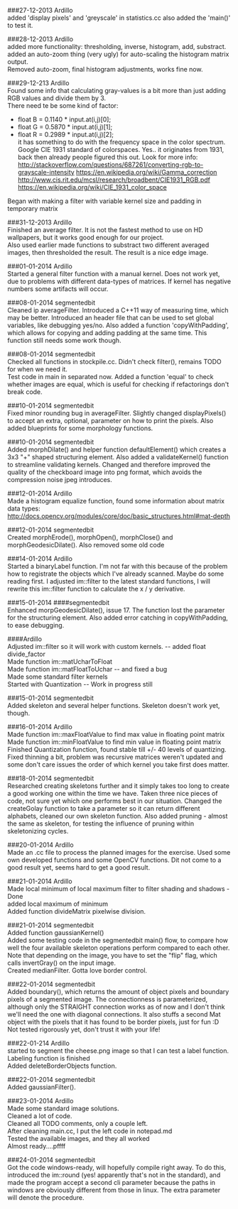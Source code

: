 ###27-12-2013 Ardillo<br>
added 'display pixels' and 'greyscale' in statistics.cc also added the 'main()' to test it.

###28-12-2013 Ardillo<br>
added more functionality: thresholding, inverse, histogram, add, substract.<br>
added an auto-zoom thing (very ugly) for auto-scaling the histogram matrix output.<br>
Removed auto-zoom, final histogram adjustments, works fine now.

###29-12-213 Ardillo<br>
Found some info that calculating gray-values is a bit more than just adding RGB 
values and divide them by 3.<br>
There need te be some kind of factor:
- float B = 0.1140 * input.at<Vec3b>(i,j)[0];
- float G = 0.5870 * input.at<Vec3b>(i,j)[1];
- float R = 0.2989 * input.at<Vec3b>(i,j)[2];<br>
it has something to do with the frequency space in the color spectrum. 
Google CIE 1931 standard of colorspaces.
Yes.. it originates from 1931, back then already people figured this out.
Look for more info:
http://stackoverflow.com/questions/687261/converting-rgb-to-grayscale-intensity
https://en.wikipedia.org/wiki/Gamma_correction
http://www.cis.rit.edu/mcsl/research/broadbent/CIE1931_RGB.pdf
https://en.wikipedia.org/wiki/CIE_1931_color_space

Began with making a filter with variable kernel size and padding in temporary matrix

###31-12-2013 Ardillo<br>
Finished an average filter. It is not the fastest method to use on HD wallpapers,
but it works good enough for our project.<br>
Also used earlier made functions to substract two different averaged images, then
thresholded the result.
The result is a nice edge image.

###01-01-2014 Ardillo<br>
Started a general filter function with a manual kernel. Does not work yet, due 
to problems with different data-types of matrices. If kernel has negative numbers
some artifacts will occur.

###08-01-2014 segmentedbit<br>
Cleaned ip averageFilter. Introduced a C++11 way of measuring time, which may be
better. Introduced an header file that can be used to set global variables, 
like debugging yes/no. Also added a function 'copyWithPadding', which allows 
for copying and adding padding at the same time.
This function still needs some work though.

###08-01-2014 segmentedbit<br>
Checked all functions in stockpile.cc. Didn't check filter(), remains TODO for 
when we need it.<br>
Test code in main in separated now. Added a function 'equal' to check whether 
images are equal, which is useful for checking if refactorings don't break code.

###10-01-2014 segmentedbit<br>
Fixed minor rounding bug in averageFilter. Slightly changed displayPixels() to 
accept an extra, optional, parameter on how to print the pixels. Also added 
blueprints for some morphology functions.

###10-01-2014 segmentedbit<br>
Added morphDilate() and helper function defaultElement() which creates a 3x3 "+" 
shaped structuring element. Also added a validateKernel() function to streamline 
validating kernels. Changed and therefore improved the quality of the checkboard 
image into png format, which avoids the compression noise jpeg introduces.

###12-01-2014 Ardillo<br>
Made a histogram equalize function, found some information about matrix data 
types: http://docs.opencv.org/modules/core/doc/basic_structures.html#mat-depth<br>

###12-01-2014 segmentedbit<br>
Created morphErode(), morphOpen(), morphClose() and morphGeodesicDilate(). Also 
removed some old code

###14-01-2014 Ardillo<br>
Started a binaryLabel function. I'm not far with this because of the problem 
how to registrate the objects which I've already scanned. Maybe do some reading
first. I adjusted im::filter to the latest standard functions, I will rewrite 
this im::filter function to calculate the x / y derivative.

###15-01-2014 
####segmentedbit<br>
Enhanced morpGeodesicDilate(), issue 17. The function lost the parameter for the
structuring element. Also added error catching in copyWithPadding, to ease 
debugging.

####Ardillo<br>
Adjusted im::filter so it will work with custom kernels. -- added float divide_factor<br>
Made function im::matUcharToFloat <br>
Made function im::matFloatToUchar -- and fixed a bug <br>
Made some standard filter kernels <br>
Started with Quantization -- Work in progress still <br>

###15-01-2014 segmentedbit<br>
Added skeleton and several helper functions. Skeleton doesn't work yet, though.<br>

###16-01-2014 Ardillo<br>
Made function im::maxFloatValue to find max value in floating point matrix <br>
Made function im::minFloatValue to find min value in floating point matrix <br>
Finished Quantization function, found stable till +/- 40 levels of quantizing.<br>
Fixed thinning a bit, problem was recursive matrices weren't updated and some don't care issues 
the order of which kernel you take first does matter.<br>

###18-01-2014 segmentedbit<br>
Researched creating skeletons further and it simply takes too long to create a good
working one within the time we have. Taken three nice pieces of code, not sure yet 
which one performs best in our situation. Changed the createGolay function to take
a parameter so it can return different alphabets, cleaned our own skeleton function.
Also added pruning - almost the same as skeleton, for testing the influence of pruning
within skeletonizing cycles.<br>

###20-01-2014 Ardillo<br>
Made an .cc file to process the planned images for the exercise. 
Used some own developed functions and some OpenCV functions. Dit not come to a 
good result yet, seems hard to get a good result.<br>

###21-01-2014 Ardillo<br>
Made local minimum of local maximum filter to filter shading and shadows - Done<br>
added local maximum of minimum <br>
Added function divideMatrix pixelwise division. <br>

###21-01-2014 segmentedbit<br>
Added function gaussianKernel()<br>
Added some testing code in the segmentedbit main() flow, to compare how well the four
available skeleton operations perform compared to each other. Note that depending on the
image, you have to set the "flip" flag, which calls invertGray() on the input image.<br>
Created medianFilter. Gotta love border control.<br>

###22-01-2014 segmentedbit<br>
Added boundary(), which returns the amount of object pixels and boundary pixels of a
segmented image. The connectionness is parameterized, although only the STRAIGHT
connection works as of now and I don't think we'll need the one with diagonal connections.
It also stuffs a second Mat object with the pixels that it has found to be border pixels,
just for fun :D<br>
Not tested rigorously yet, don't trust it with your life! 

###22-01-214 Ardillo<br>
started to segment the cheese.png image so that I can test a label function.<br>
Labeling function is finished<br>
Added deleteBorderObjects function.<br>

###22-01-2014 segmentedbit<br>
Added gaussianFilter().<br>

###23-01-2014 Ardillo<br>
Made some standard image solutions.<br>
Cleaned a lot of code. <br>
Cleaned all TODO comments, only a couple left.<br>
After cleaning main.cc, I put the left code in notepad.md<br>
Tested the available images, and they all worked<br>
Almost ready....pffff<br>

###24-01-2014 segmentedbit<br>
Got the code windows-ready, will hopefully compile right away.
To do this, introduced the im::round (yes! apparently that's not in the
standard), and made the program accept a second cli parameter because the paths
in windows are obviously different from those in linux. The extra parameter
will denote the procedure.
